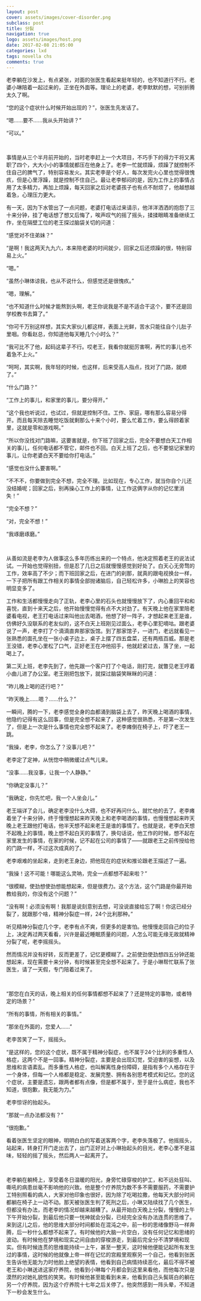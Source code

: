 ```yaml
---
layout: post
cover: assets/images/cover-disorder.png
subclass: post
title: 分裂
navigation: true
logo: assets/images/host.png
date: 2017-02-08 21:05:00
categories: lxd
tags: novella chs
comments: true
---
```


老李躺在沙发上，有点紧张，对面的张医生看起来挺年轻的，也不知道行不行。老婆小琳陪着一起过来的，正坐在外面等。理论上的老婆，老李默默的想，可别折腾太久了啊。

“您的这个症状什么时候开始出现的？”，张医生先发话了。

“嗯……要不……我从头开始讲？”

“可以。”

<br />

事情是从三个半月前开始的，当时老李赶上一个大项目，不巧手下的得力干将又离职了四个，大大小小的事情就都压在他身上了。老李一忙就烦躁，烦躁了就控制不住自己的脾气了，特别容易发火。其实老李是个好人，每次发完火心里也觉得很愧疚，但是心里浮躁，就是控制不住自己。最让老李郁闷的是，因为工作上的事情占用了太多精力，再加上烦躁，每天回家之后对老婆孩子也有点不耐烦了，他越想越着急，心理压力更大。

有一天，因为下水管出了一点问题，老婆打电话过来请示，他洋洋洒洒的抱怨了三十来分钟，挂了电话想了想又后悔了，唉声叹气的摇了摇头，揉揉眼睛准备继续工作，坐在隔壁工位的老王探过脑袋关切的问道：

“感觉对不住弟妹？”

“是啊！我这两天九九六，本来陪老婆的时间就少，回家之后还烦躁的很，特别容易上火。”

“嗯。”

“虽然小琳体谅我，也从不说什么，但感觉还是很愧疚。”

“嗯，理解。”

“也不知道什么时候才能熬到头啊，老王你说我是不是不适合干这个，要不还是回学校教书去算了。”

“你可千万别这样想，其实大家伙儿都这样，表面上光鲜，苦水只能往自个儿肚子里咽。你看赵总，你知道他每天睡几个小时么？”

“我可比不了他，起码这辈子不行。哎老王，我看你就挺厉害啊，再忙的事儿也不着急不上火。”

“呵呵，其实啊，我年轻的时候，也这样，后来受高人指点，找对了门路，就顺了。”

“什么门路？”

“工作上的事儿，和家里的事儿，要分得开。”

“这个我也听说过，也试过，但就是控制不住。工作、家庭，哪有那么容易分得开。而且每天除去睡觉吃饭就剩那么十来个小时，要么忙着工作，要么得顾着家里，这就是零和游戏啊。”

“所以你没找对门路嘛，这要害就是，你下班了回家之后，完全不要想白天工作相关的事儿，任何电话都不管它，邮件也不回。白天上班了之后，也不要惦记家里的事儿，让你老婆白天不要给你打电话。”

“感觉也没什么要害啊。”

“不不不，你要做到完全不想，完全不理。比如现在，专心工作，就当你自个儿还没结婚呢；回家之后，别再操心工作上的事情，让工作这俩字从你的记忆里消失！”

“完全不想？”

“对，完全不想！”

“我琢磨琢磨。”

<br />

从善如流是老李为人做事这么多年历练出来的一个特点，他决定照着老王的说法试试。一开始也觉得别扭，但是忍了几日之后就慢慢感觉到好处了。白天心无旁骛的工作，效率高了不少；而下班回家之后，在进门的刹那，就真的跟电视换台一样，一下子把所有跟工作相关的事情全部抛诸脑后，自己轻松许多，小琳脸上的笑容也明显变多了。

工作和生活都慢慢走向了正轨，老李心里的石头也就慢慢放下了，内心重回平和和喜悦，直到十来天之后，他开始慢慢觉得有点不大对劲了。有天晚上他在家里陪老婆看电视，老王打电话过来叫他出去喝酒，他想了好一阵子，才想起来老王是谁，仿佛好久没联系的老友似的，这不白天上班刚见过面么，老李心里犯嘀咕。跟老婆说了一声，老李打了个滴滴直奔那家饭馆。到了那家馆子，一进门，老远就看见一张熟悉的面孔坐在一张小桌子边上，桌子上摆了四五盘菜，还有两瓶百威。那是老王没错，老李心里松了口气，正好老王在冲他招手，他就赶紧过去，落了坐，一起喝上了。

第二天上班，老李先到了，他先跟一个客户打了个电话，刚打完，就瞥见老王哼着小曲儿进了办公室。老王刚把包放下，就探过脑袋笑眯眯的问道：

“昨儿晚上喝的还行吧？”

“昨天晚上……嗯？……什么？”

一瞬间，腾的一下，老李感觉全身的血都涌到脑袋上去了，昨天晚上喝酒的事情，他隐约记得有这么回事，但是完全想不起来了，这种感觉很熟悉，不是第一次发生了，但是上一次是什么事情也完全想不起来了。老李瘫倒在椅子上，吓了老王一跳。

“我操，老李，你怎么了？没事儿吧？”

老李定了定神，从恍惚中稍微缓过点气儿来。

“没事……我没事，让我一个人静静。”

“你确定没事儿？”

“我确定，你先忙吧，我一个人坐会儿。”

老王端详了会儿，确定老李没什么大碍，也不好再问什么，就忙他的去了。老李瘫着坐了十来分钟，终于慢慢想起来昨天晚上和老李喝酒的事情，也慢慢想起来昨天晚上老王跟他打电话，他半天想不起来老王是谁的事情了。也就是说，老李白天想不起晚上的事情，晚上想不起白天的事情了，换句话说，他工作的时候，想不起在家里发生的事情，在家的时候，记不起在公司的事情了——就跟老王之前传授给他的门路一样，不过这次成真的了。

老李艰难的坐起来，走到老王身边，把他现在的症状和推论跟老王描述了一遍。

“我操！这不可能！哪能这么灵呐，完全一点都想不起来啦？”

“很模糊，使劲想使劲想能想起来，但是很费力。这个方法，这个门路是你最开始教给我的，你没有这个问题？”

“没有啊！必须没有啊！我那是说刻意别去想，可没说直接给忘了啊！你这已经分裂了，就跟那个啥，精神分裂症一样，24个比利那种。”

听见精神分裂症几个字，老李有点不爽，但更多的是害怕。他慢慢走回自己的位子上，决定再过两天看看，兴许是最近睡眠质量的问题，人怎么可能无缘无故就精神分裂了呢，老李摇摇头。

然而情况并没有好转，反而更差了，记忆更模糊了。之前使劲使劲想四五分钟还能想起来，现在需要十来分钟，有时候甚至完全想不起来了。于是小琳帮忙联系了张医生，请了一天假，专门陪着过来了。

<br />

“那您在白天的话，晚上相关的任何事情都想不起来了？还是特定的事物，或者特定的场景？”

“所有的事情，所有相关的事情。”

“那坐在外面的，您爱人……”

老李苦笑了一下，摇摇头。

“是这样的，您的这个症状，既不属于精神分裂症，也不属于24个比利的多重性人格症，这两个不是一回事。精神分裂症，主要是会出现幻觉，受迫害的妄想，以及思维和言语紊乱。而多重性人格症，也叫解离性身份障碍，是指有多个人格存在于一个身体，但每一个人格都是稳定、发展完整、拥有各别思考模式和记忆。您的这个症状，主要是遗忘，跟两者都有点像，但是都不属于，至于是什么病症，我也不知道，很抱歉，我无能为力。”

老李惊讶的抬起头。

“那就一点办法都没有？”

“很抱歉。”

看着张医生坚定的眼神，明明白白的写着送客两个字，老李失落极了。他摇摇头，站起来，转身打开门走出去了，出门正好对上小琳抬起头的目光，老李心里不是滋味，轻轻的摇了摇头，然后两人一起离开了。

<br />

老李躺在躺椅上，享受着冬日温暖的阳光，身旁忙碌穿梭的护工，和不远处狂叫、嘶吼的病患丝毫不影响他的兴致。他是整个疗养院为数不多不需要服药，不需要护工特别照看的病人，大家对他印象也很好，因为除了吃喝拉撒，他每天大部分时间都躺在椅子上一动不动。那天被张医生判了死刑之后，小琳又陆续找了几个医生，但都没有办法，而老李的情况却越来越糟了。从最开始白天晚上分裂，慢慢的上午下午开始分裂，到最后他只要一恍神就会分裂，已经完全没有办法连贯的思维了。来到这儿之后，他的思维大部分时间都处在混沌之中，前一秒的思绪像野马一样奔腾，后一秒什么都想不起来了。有时候他的大脑一片空白，没有任何记忆和思绪的波动。有时候他在梦境和现实之间自由的穿梭游走，到最后完全分不清梦境和现实。但有时候连贯的思维能持续一上午，甚至一整天，这时候他便能记起所有发生过的事情，这时候的他就像上帝一样在记忆的宫殿里观察另一个自己，他看到张医生告诉他无能为力时他脸上绝望的表情，他看到自己病情持续恶化，最后不得不被老王和小琳送进这家疗养院，他看到小琳每个月都会到这里来看他，而他每次只是漠然的对她礼貌性的笑笑。有时候他甚至能看到未来，他看到自己头鬓斑白的躺在另一个疗养院，因为这个疗养院十七年之后关停了。他突然感到一阵头晕，不知道下一秒会发生什么。
